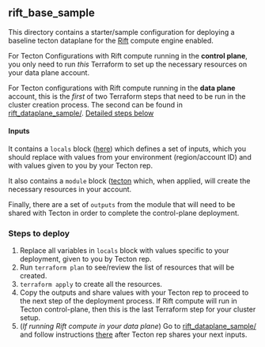 ## rift_base_sample

This directory contains a starter/sample configuration for deploying a baseline tecton dataplane for the [Rift](https://docs.tecton.ai/docs/introduction/compute-in-tecton#rift-public-preview) compute engine enabled.

For Tecton Configurations with Rift compute running in the **control plane**, you only need to run _this_ Terraform to set up the necessary resources on your data plane account.

For Tecton configurations with  Rift compute running in the **data plane** account, this is the _first_ of two Terraform steps that need to be run in the cluster creation process. The second can be found in [rift_dataplane_sample/](../rift_dataplane_sample/). [Detailed steps below](#steps-to-deploy)

#### Inputs
It contains a `locals` block ([here](./infrastructure.tf#L15)) which defines a set of inputs, which you should replace with values from your environment (region/account ID) and with values given to you by your Tecton rep.

It also contains a `module` block ([tecton](./infrastructure.tf#L38) which, when applied, will create the necessary resources in your account.

Finally, there are a set of `outputs` from the module that will need to be shared with Tecton in order to complete the control-plane deployment.

### Steps to deploy

1. Replace all variables in `locals` block with values specific to your deployment, given to you by Tecton rep.
2. Run `terraform plan` to see/review the list of resources that will be created.
3. `terraform apply` to create all the resources.
4. Copy the outputs and share values with your Tecton rep to proceed to the next step of the deployment process. If Rift compute will run in Tecton control-plane, then this is the last Terraform step for your cluster setup.
5. (_If running Rift compute in your data plane_) Go to [rift_dataplane_sample/](../rift_dataplane_sample/) and follow instructions [there](../rift_dataplane_sample/README.md#steps-to-deploy) after Tecton rep shares your next inputs.